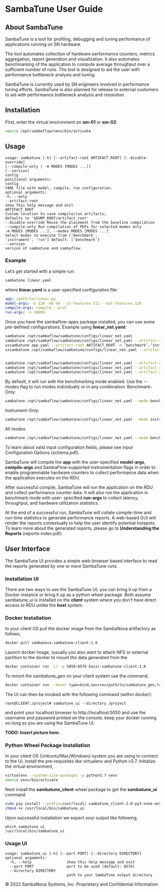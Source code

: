 # SambaTune User Guide

## About SambaTune

SambaTune is a tool for profiling, debugging and tuning performance of applications
running on SN hardware.

The tool automates collection of hardware performance counters, metrics aggregation,
report generation and visualization. It also automates benchmarking of the application
to compute average throughput over a sufficient number of runs. The tool is designed to
aid the user with performance bottleneck analysis and tuning.

SambaTune is currently used by SN engineers involved in performance tuning efforts.
SambaTune is also planned for release to external customers to aid with performance
bottleneck analysis and resolution.

## Installation

First, enter the virtual environment on **sm-01** or **sm-02**:

```bash
source /opt/sambaflow/venv/bin/activate
```

## Usage

```console
usage: sambatune [-h] [--artifact-root ARTIFACT_ROOT] [--disable-override]
[--compile-only | -m MODES [MODES ...]]
[--version]
config
positional arguments:
config
YAML file with model, compile, run configuration.
optional arguments:
-h, --help
--artifact-root
show this help message and exit
ARTIFACT_ROOT
Custom location to save compile/run artifacts;
defaults to '$DUMP_ROOT/artifact_root'
--disable-override Reuse the placement from the baseline compilation
--compile-only Run compilation of PEFs for selected modes only
-m MODES [MODES ...], --modes MODES [MODES ...]
Select modes to execute from ['benchmark',
'instrument', 'run'] default: ['benchmark']
--version
version of sambatune and sambaflow.
```

### Example

Let’s get started with a simple run:

```bash
sambatune linear.yaml
```

where **linear.yaml** is a user-specified configuration file:

```yaml
app: /path/to/linear.py
model-args: -b 128 -mb 64 --in-features 512 --out-features 128
compile-args: compile --plot
run-args: -n 10000
```

Once you have the sambaflow-apps package installed, you can use some pre-defined
configurations. Example using **linear_net.yaml**:

```bash
sambatune /opt/sambaflow/sambatune/configs/linear_net.yaml
sambatune /opt/sambaflow/sambatune/configs/linear_net.yaml --artifact-root . -m 'benchmark'
xxsambatune app.yaml --artifact-root ARTIFACT_ROOT -m ‘benchmark’,‘instrument’,‘train’
xxsambatune /opt/sambaflow/sambatune/configs/linear_net.yaml --artifact-root . -m 'benchmark','instrument','train'


sambatune /opt/sambaflow/sambatune/configs/linear_net.yaml --artifact-root . -m 'benchmark'
sambatune /opt/sambaflow/sambatune/configs/linear_net.yaml --artifact-root . -m 'instrument'
sambatune /opt/sambaflow/sambatune/configs/linear_net.yaml --artifact-root . -m 'run'

```

By default, it will run with the benchmarking mode enabled. Use the --modes flag to run
modes individually or in any combination.
Benchmark-Only:

```bash
sambatune /opt/sambaflow/sambatune/configs/linear_net.yaml --mode benchmark#
```

Instrument-Only:

```bash
sambatune /opt/sambaflow/sambatune/configs/linear_net.yaml --mode instrument#
```

All modes:

```bash
sambatune /opt/sambaflow/sambatune/configs/linear_net.yaml --mode benchmark instrument run#
```

To learn about valid input configuration fields, please see Input Configuration Options (schema.pdf).

SambaTune will compile the **app** with the user-specified **model-args**, **compile-args**
and SambaFlow-supported instrumentation flags in order to enable programmable
hardware counters to collect performance data when the application executes on the
RDU.

After successful compile, SambaTune will run the application on the RDU and collect
performance counter data. It will also run the application in benchmark mode with user-
specified **run-args** to collect latency, throughput, and hardware utilization statistics.

At the end of a successful run, SambaTune will collate compile-time and run-time
statistics to generate performance reports. A web-based GUI will render the reports
contextually to help the user identify potential hotspots. To learn more about the
generated reports, please go to **Understanding the Reports** (reports-index.pdf).

## User Interface

The SambaTune UI provides a simple web-browser based interface to read the reports
generated by one or more SambaTune runs.

### Installation UI

There are two ways to use the SambaTune UI; you can bring it up from a Docker
instance or bring it up as a python wheel package. Both assume sambatune_ui is
installed on the **client** system where you don’t have direct access to RDU unlike the **host**
system.

### Docker Installation

In your client OS pull the docker image from the SambaNova artifactory as follows,

```bash
docker pull sambanova-sambatune-client:1.0
```

Launch docker image, (usually you also want to attach NFS or external partition to the
docker to mount the data generated from the

```bash
docker container run -it -p 5050:8576 basic-sambatune-client:1.0
```

To mount the sambatune_gen on your client system use the command,

```bash
docker container run --mount type=bind,source=/path/to/sambatune_gen,target =/project -it -p 5050:8576 basic-sambatune-client:1.0
```

The UI can then be invoked with the following command (within docker):

```docker
root@CLIENT:/project# sambatune_ui --directory /project
```

and point your localhost browser to http://localhost:5050 and use the username and
password printed on the console; keep your docker running so-long as you are using the
SambaTune UI.

**TODO: Insert picture here.**

### Python Wheel Package Installation

In your client OS (Unbuntu/Mac/Windows) system you are using to connect to the UI,
install the pre-requisites like virtualenv and Python v3.7. Initialize the virtual
environment,

```bash
virtualenv --system-site-packages -p python3.7 venv
source venv/bin/activate
```

Next install the **sambatune_client** wheel package to get the **sambatune_ui** command

```bash
sudo pip install --prefix=/usr/local/ sambatune_client-1.0-py3-none-any.whl
chmod +x /usr/local/bin/sambatune_ui
```

Upon successful installation we expect your output like following,

```console
which sambatune_ui
/usr/local/bin/sambatune_ui
```

### Usage UI

```console
usage: sambatune_ui [-h] [--port PORT] [--directory DIRECTORY]
optional arguments:
  -h, --help                show this help message and exit
  --port PORT               port to be used (default: 8576)
  --directory DIRECTORY
                            path to your SambaTune output directory
```

© 2022 SambaNova Systems, Inc. Proprietary and Confidential Information

